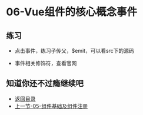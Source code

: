 # 06-Vue组件的核心概念事件

## 练习

* 点击事件，练习子传父，$emit，可以看src下的源码

* 事件相关修饰符，查看官网

## 知道你还不过瘾继续吧       

* [返回目录](../../README.md)
* [上一节-05-组件基础及组件注册](./05-组件基础及组件注册.md)